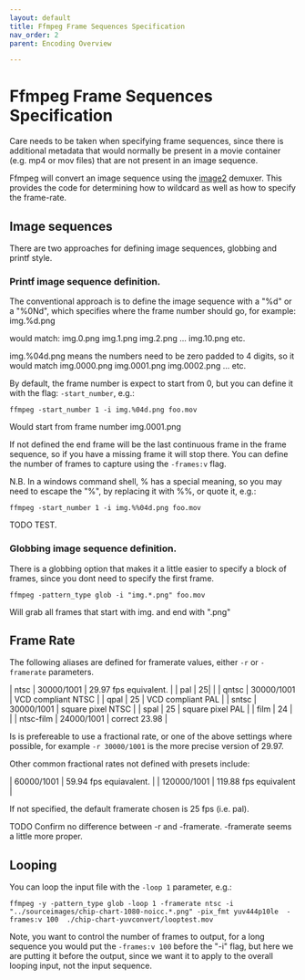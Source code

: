 ```yaml
---
layout: default
title: Ffmpeg Frame Sequences Specification
nav_order: 2
parent: Encoding Overview

---
```


# Ffmpeg Frame Sequences Specification

Care needs to be taken when specifying frame sequences, since there is additional metadata that would normally be present in a movie container (e.g. mp4 or mov files) that are not present in an image sequence.

Ffmpeg will convert an image sequence using the [image2](https://ffmpeg.org/ffmpeg-formats.html#image2-1) demuxer. This provides the code for determining how to wildcard as well as how to specify the frame-rate.

## Image sequences

There are two approaches for defining image sequences, globbing and printf style.

### Printf image sequence definition.

The conventional approach is to define the image sequence with a "%d" or a "%0Nd", which specifies where the frame number should go, for example:
img.%d.png

would match: img.0.png img.1.png img.2.png ... img.10.png etc.

img.%04d.png means the numbers need to be zero padded to 4 digits, so it would match img.0000.png img.0001.png img.0002.png ... etc.

By default, the frame number is expect to start from 0, but you can define it with the flag: `-start_number`, e.g.:
```console
ffmpeg -start_number 1 -i img.%04d.png foo.mov
```
Would start from frame number img.0001.png

If not defined the end frame will be the last continuous frame in the frame sequence, so if you have a missing frame it will stop there. 
You can define the number of frames to capture using the `-frames:v` flag.

N.B. In a windows command shell, % has a special meaning, so you may need to escape the "%", by replacing it with %%, or quote it, e.g.:
```console
ffmpeg -start_number 1 -i img.%%04d.png foo.mov
```
TODO TEST.

### Globbing image sequence definition.

There is a globbing option that makes it a little easier to specify a block of frames, since you dont need to specify the first frame.

```console
ffmpeg -pattern_type glob -i "img.*.png" foo.mov
```
Will grab all frames that start with img. and end with ".png"



## Frame Rate

The following aliases are defined for framerate values, either `-r` or `-framerate` parameters.

| ntsc | 30000/1001 | 29.97 fps equivalent. |
| pal | 25| |
| qntsc | 30000/1001 | VCD compliant NTSC |
| qpal |  25 | VCD compliant PAL |
| sntsc | 30000/1001 | square pixel NTSC |
| spal |   25 | square pixel PAL |
| film |  24 | |
| ntsc-film |  24000/1001 | correct  23.98 |

Is is prefereable to use a fractional rate, or one of the above settings where possible, for example `-r 30000/1001` is the more precise version of 29.97. 

Other common fractional rates not defined with presets include:

| 60000/1001 | 59.94 fps equiavalent. |
| 120000/1001 | 119.88 fps equivalent |

If not specified, the default framerate chosen is 25 fps (i.e. pal).

TODO Confirm no difference between -r and -framerate. -framerate seems a little more proper.

## Looping

You can loop the input file with the `-loop 1` parameter, e.g.:
```console
ffmpeg -y -pattern_type glob -loop 1 -framerate ntsc -i "../sourceimages/chip-chart-1080-noicc.*.png" -pix_fmt yuv444p10le  -frames:v 100  ./chip-chart-yuvconvert/looptest.mov
```

Note, you want to control the number of frames to output, for a long sequence you would put the `-frames:v 100` before the "-i" flag, but here we are putting it before the output, since we want it to apply to the overall looping input, not the input sequence.

